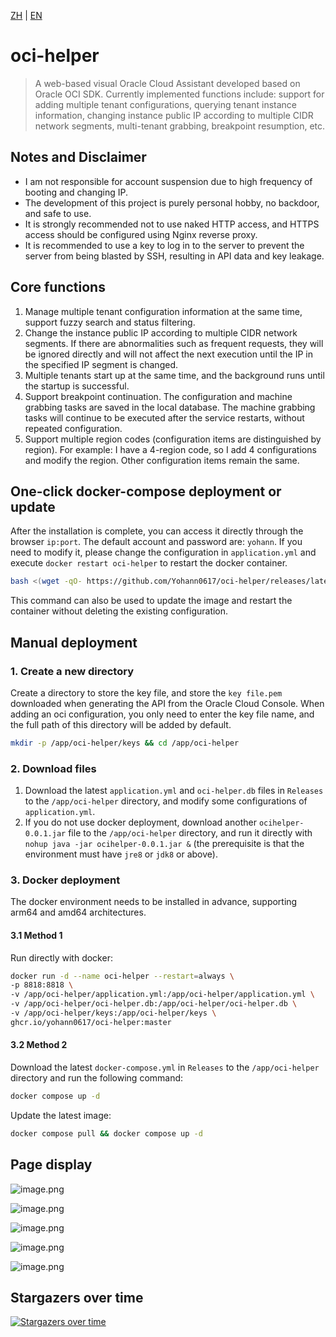 [ZH](README.md) | [EN](README_EN.md)

# oci-helper

> A web-based visual Oracle Cloud Assistant developed based on Oracle OCI SDK. Currently implemented functions include: support for adding multiple tenant configurations, querying tenant instance information, changing instance public IP according to multiple CIDR network segments, multi-tenant grabbing, breakpoint resumption, etc.

## Notes and Disclaimer
- I am not responsible for account suspension due to high frequency of booting and changing IP.
- The development of this project is purely personal hobby, no backdoor, and safe to use.
- It is strongly recommended not to use naked HTTP access, and HTTPS access should be configured using Nginx reverse proxy.
- It is recommended to use a key to log in to the server to prevent the server from being blasted by SSH, resulting in API data and key leakage.

## Core functions

1. Manage multiple tenant configuration information at the same time, support fuzzy search and status filtering.
2. Change the instance public IP according to multiple CIDR network segments. If there are abnormalities such as frequent requests, they will be ignored directly and will not affect the next execution until the IP in the specified IP segment is changed.
3. Multiple tenants start up at the same time, and the background runs until the startup is successful.
4. Support breakpoint continuation. The configuration and machine grabbing tasks are saved in the local database. The machine grabbing tasks will continue to be executed after the service restarts, without repeated configuration.
5. Support multiple region codes (configuration items are distinguished by region). For example: I have a 4-region code, so I add 4 configurations and modify the region. Other configuration items remain the same.

## One-click docker-compose deployment or update

After the installation is complete, you can access it directly through the browser `ip:port`. The default account and password are: `yohann`. If you need to modify it, please change the configuration in `application.yml` and execute `docker restart oci-helper` to restart the docker container.

```bash
bash <(wget -qO- https://github.com/Yohann0617/oci-helper/releases/latest/download/sh_oci-helper_install.sh)
```

This command can also be used to update the image and restart the container without deleting the existing configuration.

## Manual deployment

### 1. Create a new directory
Create a directory to store the key file, and store the `key file.pem` downloaded when generating the API from the Oracle Cloud Console. When adding an oci configuration, you only need to enter the key file name, and the full path of this directory will be added by default.
```bash
mkdir -p /app/oci-helper/keys && cd /app/oci-helper
```

### 2. Download files

1. Download the latest `application.yml` and `oci-helper.db` files in `Releases` to the `/app/oci-helper` directory, and modify some configurations of `application.yml`.
2. If you do not use docker deployment, download another `ocihelper-0.0.1.jar` file to the `/app/oci-helper` directory, and run it directly with `nohup java -jar ocihelper-0.0.1.jar &` (the prerequisite is that the environment must have `jre8` or `jdk8` or above).

### 3. Docker deployment

The docker environment needs to be installed in advance, supporting arm64 and amd64 architectures.

#### 3.1 Method 1

Run directly with docker:

```bash
docker run -d --name oci-helper --restart=always \
-p 8818:8818 \
-v /app/oci-helper/application.yml:/app/oci-helper/application.yml \
-v /app/oci-helper/oci-helper.db:/app/oci-helper/oci-helper.db \
-v /app/oci-helper/keys:/app/oci-helper/keys \
ghcr.io/yohann0617/oci-helper:master
```

#### 3.2 Method 2

Download the latest `docker-compose.yml` in `Releases` to the `/app/oci-helper` directory and run the following command:

```bash
docker compose up -d
```

Update the latest image:

```bash
docker compose pull && docker compose up -d
```

## Page display

![image.png](https://pic1.58cdn.com.cn/nowater/webim/big/n_v26a2f3e2cd0ea4ac787723191f4f32f36.png)

![image.png](https://pic4.58cdn.com.cn/nowater/webim/big/n_v290443ddeb885445399561ab6eb1d7a09.png)

![image.png](https://pic1.58cdn.com.cn/nowater/webim/big/n_v2543323ea3d274c2ca435e2b5dcc3074f.png)

![image.png](https://pic1.58cdn.com.cn/nowater/webim/big/n_v26273e166fd944c5e98a665020c798f95.png)

![image.png](https://pic2.58cdn.com.cn/nowater/webim/big/n_v2520fa8e9b66a4cb192ce26a177dd0133.png)

## Stargazers over time

[![Stargazers over time](https://starchart.cc/Yohann0617/oci-helper.svg)](https://starchart.cc/Yohann0617/oci-helper)
